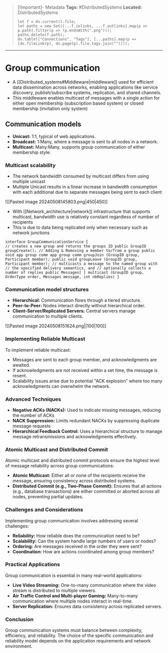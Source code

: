 > [!important]- Metadata
> **Tags:** #DistributedSystems 
> **Located:** DistributedSystems
> ```dataviewjs
> let f = dv.current().file;
> let paths = new Set([...f.inlinks, ...f.outlinks].map(p => p.path).filter(p => !p.endsWith(".png")));
> paths.delete(f.path);
> dv.table(["Connections", "Tags"], [...paths].map(p => [dv.fileLink(p), dv.page(p).file.tags.join("")]));
> ```

___
# Group communication
-  A [[Distributed_systems#Middleware|middleware]] used for efficient data dissemination across networks, enabling applications like service discovery, publish/subscribe systems, replication, and shared channels.
- This middleware enables multicast of messages with a single action for either open membership (subscription based system) or closed membership (invitation only system)
## Communication models
- **Unicast:** 1:1, typical of web applications.
- **Broadcast:** 1:Many, where a message is sent to all nodes in a network.
- **Multicast:** Many:Many, supports group communication of either membership style:

### Multicast scalability 
- The network bandwidth consumed by multicast differs from using multiple unicast
- Multiple Unicast results in a linear increase in bandwidth consumption with each additional due to separate messages being sent to each client 

![[Pasted image 20240508145803.png|450|450]]

- With [[Network_architecture|network]] infrastructure that supports multicast, bandwidth use is relatively constant regardless of number of recipients
- This is due to data being replicated only when necessary such as network junctions

```
interface GroupCommunicationService { 
// creates a new group and returns the groups ID public GroupID groupCreate(); // Adding & Removing a member to/from a group public void app group comm app group comm groupJoin (GroupID group, Participant member); public void groupLeave (GroupID group, Participant member); // multicasts a message to the named group with // the specified delivery semantics, and // optionally collects a number of replies public Messages[ ] multicast (GroupID group, OrderType order, Messages message, int nbReplies) }
```
### Communication model structures 
- **Hierarchical:** Communication flows through a tiered structure.
- **Peer-to-Peer:** Nodes interact directly without hierarchical order.
- **Client-Server/Replicated Servers:** Central servers manage communication to multiple clients.

![[Pasted image 20240508151624.png||100|100]]


### Implementing Reliable Multicast

To implement reliable multicast:

- Messages are sent to each group member, and acknowledgments are awaited.
- If acknowledgments are not received within a set time, the message is resent.
- Scalability issues arise due to potential "ACK explosion" where too many acknowledgments can overwhelm the network.

### Advanced Techniques

- **Negative ACKs (NACKs):** Used to indicate missing messages, reducing the number of ACKs
- **NACK Suppression:** Limits redundant NACKs by suppressing duplicate message requests 
- **Hierarchical Feedback Control:** Uses a hierarchical structure to manage message retransmissions and acknowledgments effectively.

### Atomic Multicast and Distributed Commit

Atomic multicast and distributed commit protocols ensure the highest level of message reliability across group communications:

- **Atomic Multicast:** Either all or none of the recipients receive the message, ensuring consistency across distributed systems.
- **Distributed Commit (e.g., Two-Phase Commit):** Ensures that all actions (e.g., database transactions) are either committed or aborted across all nodes, preventing partial updates.

### Challenges and Considerations

Implementing group communication involves addressing several challenges:

- **Reliability:** How reliable does the communication need to be?
- **Scalability:** Can the system handle large numbers of users or nodes?
- **Ordering:** Are messages received in the order they were sent?
- **Coordination:** How are actions coordinated among group members?

### Practical Applications

Group communication is essential in many real-world applications:

- **Live Video Streaming:** One-to-many communication where the video stream is distributed to multiple viewers.
- **Air Traffic Control and Multi-player Gaming:** Many-to-many communication where multiple nodes interact in real-time.
- **Server Replication:** Ensures data consistency across replicated servers.

### Conclusion

Group communication systems must balance between complexity, efficiency, and reliability. The choice of the specific communication and reliability model depends on the application requirements and network environment.